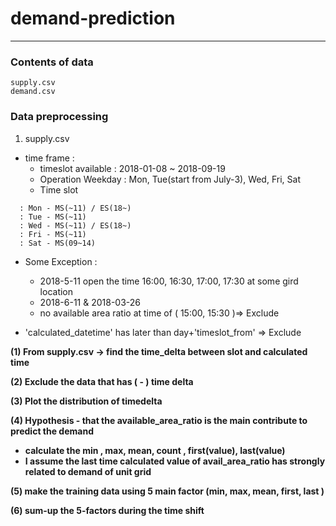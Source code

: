 # demand-prediction

------------------------------

### Contents of data

```
supply.csv
demand.csv
```

### Data preprocessing

1) supply.csv
- time frame :
  - timeslot available : 2018-01-08 ~ 2018-09-19
  - Operation Weekday : Mon, Tue(start from July-3), Wed, Fri, Sat
  - Time slot
```
  : Mon - MS(~11) / ES(18~)   
  : Tue - MS(~11)
  : Wed - MS(~11) / ES(18~)
  : Fri - MS(~11)
  : Sat - MS(09~14)

```
  - Some Exception :
    - 2018-5-11 open the time 16:00, 16:30, 17:00, 17:30 at some gird location
    - 2018-6-11 & 2018-03-26
    - no available area ratio at time of ( 15:00, 15:30 )=> Exclude

  - 'calculated_datetime' has later than day+'timeslot_from' => Exclude

<b>(1) From supply.csv -> find the time_delta between slot and calculated time

<b>(2) Exclude the data that has ( - ) time delta

<b>(3) Plot the distribution of timedelta

<b>(4) Hypothesis - that the available_area_ratio is the main contribute to predict the demand
  - calculate the min , max, mean, count , first(value), last(value)
  - I assume the last time calculated value of avail_area_ratio has strongly related to demand of unit grid

<b> (5) make the training data using 5 main factor (min, max, mean, first, last )

<b> (6) sum-up the 5-factors during the time shift
